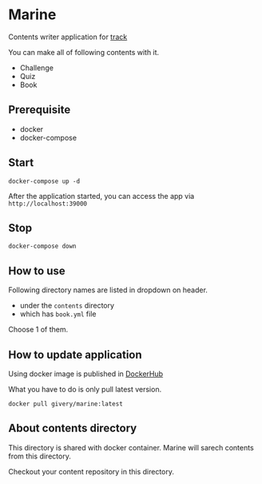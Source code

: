 # Marine

Contents writer application for [track](https://tracks.run/)

You can make all of following contents with it.

- Challenge
- Quiz
- Book

## Prerequisite

- docker
- docker-compose

## Start

```
docker-compose up -d
```

After the application started, you can access the app via `http://localhost:39000`

## Stop

```
docker-compose down
```

## How to use
Following directory names are listed in dropdown on header.

- under the `contents` directory
- which has `book.yml` file

Choose 1 of them.

## How to update application
Using docker image is published in [DockerHub](https://hub.docker.com/r/givery/marine/)

What you have to do is only pull latest version.

```
docker pull givery/marine:latest
```

## About contents directory
This directory is shared with docker container.
Marine will sarech contents from this directory.

Checkout your content repository in this directory.
